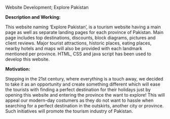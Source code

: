 Website Development; Explore Pakistan

**Description and Working:**

This website naming ‘Explore Pakistan’, is a tourism website having a main page as well as separate landing pages for each province of Pakistan. Main page includes top destinations, discounts, block diagrams, pictures and client reviews. Major tourist attractions, historic places, eating places, nearby hotels and maps will also be provided with each landmark mentioned per province. HTML, CSS and java script has been used to develop this website. 

**Motivation:**

Stepping in the 21st century, where everything is a touch away, we decided to take it as an opportunity and create something different which will ease the tourists with finding a perfect destination for their holidays just by opening this website and entering the province the want to explore! This will appeal our modern-day costumers as they do not want to hassle when searching for a perfect destination in the outskirts, another city or province. Such initiatives will promote the tourism industry of Pakistan. 
